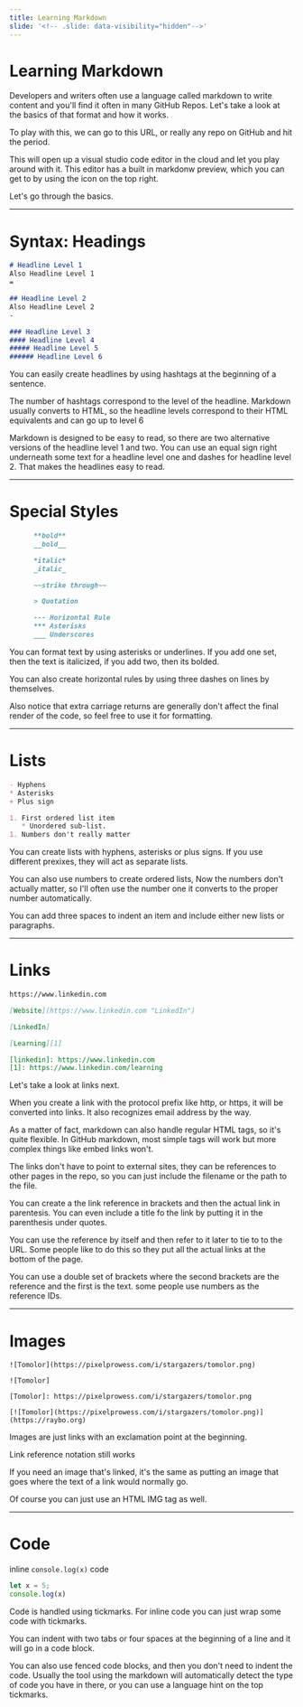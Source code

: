 ```yaml
---
title: Learning Markdown 
slide: '<!-- .slide: data-visibility="hidden"-->'
---
```


<!-- .slide: data-state="layout-title" class="bg-dark"-->

# Learning Markdown

> > >

Developers and writers often use a language called markdown to write content and you'll find it often in many GitHub Repos. Let's take a look at the basics of that format and how it works.

To play with this, we can go to this URL, or really any repo on GitHub and hit the period.

This will open up a visual studio code editor in the cloud and let you play around with it. This editor has a built in markdonw preview, which you can get to by using the icon on the top right.

Let's go through the basics.

---

# Syntax: Headings

```md
# Headline Level 1
Also Headline Level 1
=

## Headline Level 2
Also Headline Level 2
-

### Headline Level 3
#### Headline Level 4
##### Headline Level 5
###### Headline Level 6
```

> >

You can easily create headlines by using hashtags at the beginning of a sentence.

The number of hashtags correspond to the level of the headline. Markdown usually converts to HTML, so the headline levels correspond to their HTML equivalents and can go up to level 6

Markdown is designed to be easy to read, so there are two alternative versions of the headline level 1 and two. You can use an equal sign right underneath some text for a headline level one and dashes for headline level 2. That makes the headlines easy to read.

---

# Special Styles

```md
      **bold**
      __bold__

      *italic*
      _italic_

      ~~strike through~~

      > Quotation

      --- Horizontal Rule
      *** Asterisks
      ___ Underscores

```

> >

You can format text by using asterisks or underlines. If you add one set, then the text is italicized, if you add two, then its bolded.

You can also create horizontal rules by using three dashes on lines by themselves.

Also notice that extra carriage returns are generally don't affect the final render of the code, so feel free to use it for formatting.

---

# Lists

```md
- Hyphens
* Asterisks
+ Plus sign

1. First ordered list item
   * Unordered sub-list. 
1. Numbers don't really matter

```

> >

You can create lists with hyphens, asterisks or plus signs. If you use different prexixes, they will act as separate lists.

You can also use numbers to create ordered lists, Now the numbers don't actually matter, so I'll often use the number one it converts to the proper number automatically.

You can add three spaces to indent an item and include either new lists or paragraphs.

---

# Links

```md
https://www.linkedin.com

[Website](https://www.linkedin.com "LinkedIn")

[LinkedIn]

[Learning][1]

[linkedin]: https://www.linkedin.com
[1]: https://www.linkedin.com/learning

```

> >

Let's take a look at links next.

When you create a link with the protocol prefix like http, or https, it will be converted into links. It also recognizes email address by the way.

As a matter of fact, markdown can also handle regular HTML tags, so it's quite flexible. In GitHub markdown, most simple tags will work but more complex things like embed links won't.

The links don't have to point to external sites, they can be references to other pages in the repo, so you can just include the filename or the path to the file.

You can create a the link reference in brackets and then the actual link in parentesis. You can even include a title fo the link by putting it in the parenthesis under quotes.

You can use the reference by itself and then refer to it later to tie to to the URL. Some people like to do this so they put all the actual links at the bottom of the page.

You can use a double set of brackets where the second brackets are the reference  and the first is the text. some people use numbers as the reference IDs.

---

# Images

```
![Tomolor](https://pixelprowess.com/i/stargazers/tomolor.png)

![Tomolor]

[Tomolor]: https://pixelprowess.com/i/stargazers/tomolor.png

[![Tomolor](https://pixelprowess.com/i/stargazers/tomolor.png)](https://raybo.org)

```

> >

Images are just links with an exclamation point at the beginning.

Link reference notation still works

If you need an image that's linked, it's the same as putting an image that goes where the text of a link would normally go.

Of course you can just use an HTML IMG tag as well.


---

# Code

inline `console.log(x)` code

```js
let x = 5;
console.log(x)
```

> >

Code is handled using tickmarks. For inline code you can just wrap some code with tickmarks.

You can indent with two tabs or four spaces at the beginning of a line and it will go in a code block.

You can also use fenced code blocks, and then you don't need to indent the code. Usually the tool using the markdown will automatically detect the type of code you have in there, or you can use a language hint on the top tickmarks.

